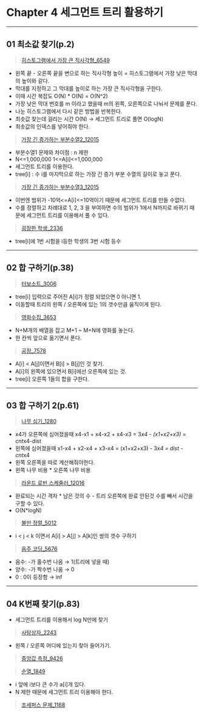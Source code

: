 # Chapter 4 세그먼트 트리 활용하기

---
## 01 최소값 찾기(p.2)

>[히스토그램에서 가장 큰 직사각형_6549](http://icpc.me/6549)
- 왼쪽 끝 - 오른쪽 끝을 변으로 하는 직사각형 높이 = 히스토그램에서 가장 낮은 막대의 높이와 같다.
- 막대를 지정하고 그 막대를 높이로 하는 가장 큰 직사각형을 구한다.
- 이때 시간 복잡도 O(N) * O(N) = O(N^2)
- 가장 낮은 막대 번호를 m 이라고 했을때 m의 왼쪽, 오른쪽으로 나눠서 문제를 푼다.
- 나눈 히스토그램에서 다시 같은 방법을 반복한다.
- 최솟값 찾는데 걸리는 시간 O(N) → 세그먼트 트리로 풀면 O(logN)
- 최솟값의 인덱스를 넣어줘야 한다.

>[가장 긴 증가하는 부분수열2_12015](http://icpc.me/12015)
- 부분수열1 문제와 차이점 : n 제한
- N<=1,000,000 1<=A[i]<=1,000,000
- 세그먼트 트리를 이용한다.
- tree[i] : 수 i를 마지막으로 하는 가장 긴 증가 부분 수열의 길이로 놓고 푼다.

>[가장 긴 증가하는 부분수열3_12015](http://icpc.me/12015)
- 이번엔 범위가 -10억<=A[i]<=10억이기 때문에 세그먼트 트리를 만들 수없다.
- 수를 정렬하고 차례대로 1, 2, 3 을 부여하면 수의 범위가 1에서 N까지로 바뀌기 때문에 세그먼트 트리를 이용해서 풀 수 있다.

>[굉장한 학생_2336](http://icpc.me/2336)
- tree[i]에 1번 시험을 i등한 학생의 3번 시험 등수

---
## 02 합 구하기(p.38)

>[터보소트_3006](http://icpc.me/3006)
- tree[i] 입력으로 주어진 A[i]가 정렬 되었으면 0 아니면 1.
- 이동할때 트리의 왼쪽 / 오른쪽에 있는 1의 갯수만큼 움직이게 된다.

>[영화수집_3653](http://icpc.me/3653)
- N+M개의 배열을 잡고 M+1 ~ M+N에 영화를 놓는다.
- 한 칸씩 앞으로 옮기면서 푼다.

>[공장_7578](http://icpc.me/7578)
- A[i] < A[j]이면서 B[i] > B[j]인 것 찾기.
- A[i]의 왼쪽에 있으면서 B[i]에선 오른쪽에 있는 것.
- tree[i] 오른쪽 1들의 합을 구한다.

---
## 03 합 구하기 2(p.61)

>[나무 심기_1280](http://icpc.me/1280)
- x4가 오른쪽에 심어졌을때 x4-x1 + x4-x2 + x4-x3 = 3*x4 - (x1+x2+x3) = cnt*x4-dist
- 왼쪽에 심어졌을때 x1-x4 + x2-x4 + x3-x4 = (x1+x2+x3) - 3*x4 = dist - cnt*x4
- 왼쪽 오른쪽을 따로 계산해줘야한다.
- 왼쪽 나무 비용 * 오른쪽 나무 비용

>[라운드 로빈 스케줄러_12016](http://icpc.me/12016)
- 완료되는 시간 격차 * 남은 것의 수 - 트리 오른쪽에 완료 안된것 수를 빼서 시간을 구할 수 있다.
- O(N*logN)

>[불만 정렬_5012](http://icpc.me/5012)
- i < j < k 이면서 A[i] > A[j] > A[k]인 쌍의 갯수 구하기

>[음주 코딩_5676](http://icpc.me/5676)
- 음수: -가 홀수번 나옴 → 1(트리에 넣을 때)
- 양수: -가 짝수번 나옴 → 0
- 0 : 0이 등장함 → inf

---
## 04 K번째 찾기(p.83)
- 세그먼트 트리를 이용해서 log N만에 찾기

>[사탕상자_2243](http://icpc.me/2243)
- 왼쪽 / 오른쪽 어디에 있는지 찾아 들어가기.

>[중앙값 측정_9426](http://icpc.me/9426)

>[순열_1849](http://icpc.me/1849)
- i 앞에 i보다 큰 수가 a[i]개 있다.
- N 제한 때문에 세그먼트 트리 이용해야 한다.

>[조세퍼스 문제_1168](http://icpc.me/1168)
